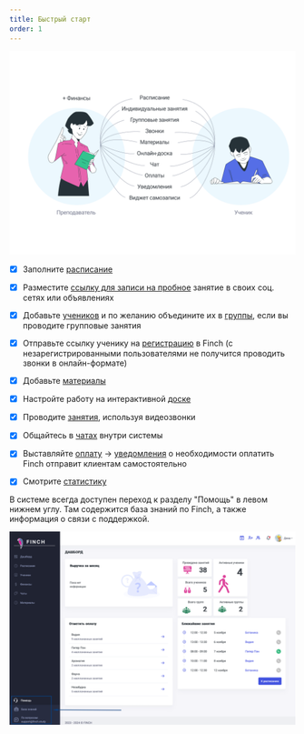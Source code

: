 ```yaml
---
title: Быстрый старт
order: 1
---
```


![](<../.gitbook/assets/image (22).png>)

* [x] Заполните [расписание](./../zanyatiya-i-videozvonki/raspisanie)

* [x] Разместите [ссылку для записи на пробное](./ssylka-zapis-na-probnoe) занятие в своих соц. сетях или объявлениях

* [x] Добавьте [учеников](./../ucheniki-i-gruppy/ucheniki) и по желанию объедините их в [группы](./../ucheniki-i-gruppy/gruppy), если вы проводите групповые занятия

* [x] Отправьте ссылку ученику на [регистрацию](./../ucheniki-i-gruppy/ucheniki#registraciya-uchenikov) в Finch (с незарегистрированными пользователями не получится проводить звонки в онлайн-формате)

* [x] Добавьте [материалы](./../materialy/_index)

* [x] Настройте работу на интерактивной [доске](./../zanyatiya-i-videozvonki/provedenie-zanyatii-v-onlain-formate/ispolzovanie-interaktivnoi-doski)

* [x] Проводите [занятия](broken-reference), используя видеозвонки

* [x] Общайтесь в [чатах](./../uvedomleniya-i-chaty/chaty) внутри системы

* [x] Выставляйте [оплату](./../ucheniki-i-gruppy/stoimost-zanyatii-vystavlenie-oplaty) -> [уведомления](./../uvedomleniya-i-chaty/uvedomleniya) о необходимости оплатить Finch отправит клиентам самостоятельно

* [x] Смотрите [статистику](./../statistika/finansy)

В системе всегда доступен переход к разделу "Помощь" в левом нижнем углу. Там содержится база знаний по Finch, а также информация о связи с поддержкой.

![](<../.gitbook/assets/image (120).png>)